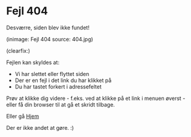 <!--
Title: Fejl 404 - Siden ikke fundet
Robots: noindex,nofollow
Template: page
-->

Fejl 404
=========

Desværre, siden blev ikke fundet!

(inimage: Fejl 404 source: 404.jpg)

(clearfix:)

Fejlen kan skyldes at:

- Vi har slettet eller flyttet siden
- Der er en fejl i det link du har klikket på
- Du har tastet forkert i adressefeltet



Prøv at klikke dig videre - f.eks. ved at klikke på et link i menuen øverst - eller få din browser til at gå et skridt tilbage.

Eller gå [Hjem](/)


Der er ikke andet at gøre. :)
